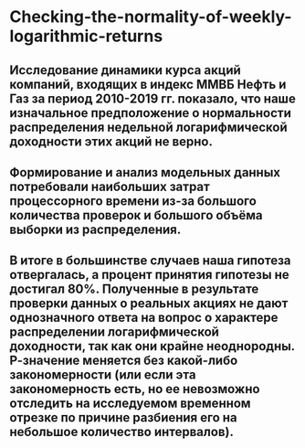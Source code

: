 # Checking-the-normality-of-weekly-logarithmic-returns
## Исследование динамики курса акций компаний, входящих в индекс ММВБ Нефть и Газ за период 2010-2019 гг. показало, что наше изначальное предположение о нормальности распределения недельной логарифмической доходности этих акций не верно.

## Формирование и анализ модельных данных потребовали наибольших затрат процессорного времени из-за большого количества проверок и большого объёма выборки из распределения.  

## В итоге в большинстве случаев наша гипотеза отвергалась, а процент принятия гипотезы не достигал 80%. Полученные в результате проверки данных о реальных акциях не дают однозначного ответа на вопрос о характере распределении логарифмической доходности, так как они крайне неоднородны. Р-значение меняется без какой-либо закономерности (или если эта закономерность есть, но ее невозможно отследить на исследуемом временном отрезке по причине разбиения его на небольшое количество интервалов).  
